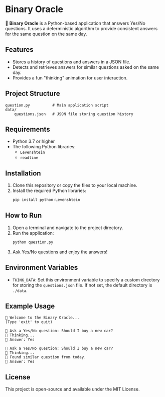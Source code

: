 # Binary Oracle

🔮 **Binary Oracle** is a Python-based application that answers Yes/No questions. It uses a deterministic algorithm to provide consistent answers for the same question on the same day.

## Features

- Stores a history of questions and answers in a JSON file.
- Detects and retrieves answers for similar questions asked on the same day.
- Provides a fun "thinking" animation for user interaction.

## Project Structure

```
question.py          # Main application script
data/
    questions.json   # JSON file storing question history
```

## Requirements

- Python 3.7 or higher
- The following Python libraries:
  - `Levenshtein`
  - `readline`

## Installation

1. Clone this repository or copy the files to your local machine.
2. Install the required Python libraries:
   ```sh
   pip install python-Levenshtein
   ```

## How to Run

1. Open a terminal and navigate to the project directory.
2. Run the application:
   ```sh
   python question.py
   ```
3. Ask Yes/No questions and enjoy the answers!

## Environment Variables

- `THINK_DATA`: Set this environment variable to specify a custom directory for storing the `questions.json` file. If not set, the default directory is `./data`.

## Example Usage

```plaintext
🔮 Welcome to the Binary Oracle...
(Type 'exit' to quit)

🧠 Ask a Yes/No question: Should I buy a new car?
🤖 Thinking...
💬 Answer: Yes

🧠 Ask a Yes/No question: Should I buy a new car?
🤖 Thinking...
🔁 Found similar question from today.
💬 Answer: Yes
```

## License

This project is open-source and available under the MIT License.
